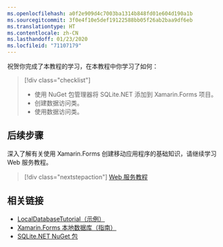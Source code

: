 ```yaml
---
ms.openlocfilehash: a0f2e909d4c7003ba1314b848fd01e604d190a1b
ms.sourcegitcommit: 3f0e4f10e5def19122588bb05f26ab2baa9df6eb
ms.translationtype: HT
ms.contentlocale: zh-CN
ms.lasthandoff: 01/23/2020
ms.locfileid: "71107179"
---
```

祝贺你完成了本教程的学习，在本教程中你学习了如何：

> [!div class="checklist"]
>
> - 使用 NuGet 包管理器将 SQLite.NET 添加到 Xamarin.Forms 项目。
> - 创建数据访问类。
> - 使用数据访问类。

## <a name="next-steps"></a>后续步骤

深入了解有关使用 Xamarin.Forms 创建移动应用程序的基础知识，请继续学习 Web 服务教程。

> [!div class="nextstepaction"]
> [Web 服务教程](~/get-started/tutorials/web-service/index.yml)

## <a name="related-links"></a>相关链接

- [LocalDatabaseTutorial（示例）](https://docs.microsoft.com/samples/xamarin/xamarin-forms-samples/getstarted-tutorials-localdatabasetutorial/)
- [Xamarin.Forms 本地数据库（指南）](~/xamarin-forms/data-cloud/data/databases.md)
- [SQLite.NET NuGet 包](https://www.nuget.org/packages/sqlite-net-pcl/)
